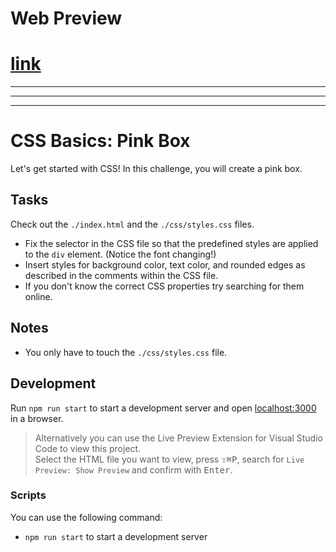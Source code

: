 # Web Preview
# [ link ](https://htmlpreview.github.io/?https://github.com/jakobm101/web-challenges/blob/main/0001--css/css-basics_pink-box/index.html)
---
---
---

# CSS Basics: Pink Box

Let's get started with CSS! In this challenge, you will create a pink box.

## Tasks

Check out the `./index.html` and the `./css/styles.css` files.

- Fix the selector in the CSS file so that the predefined styles are applied to the `div` element. (Notice the font changing!)
- Insert styles for background color, text color, and rounded edges as described in the comments within the CSS file.
- If you don't know the correct CSS properties try searching for them online.

## Notes

- You only have to touch the `./css/styles.css` file.

## Development

Run `npm run start` to start a development server and open [localhost:3000](http://localhost:3000) in a browser.

> Alternatively you can use the Live Preview Extension for Visual Studio Code to view this project.  
> Select the HTML file you want to view, press <kbd>⇧</kbd><kbd>⌘</kbd><kbd>P</kbd>, search for `Live Preview: Show Preview` and confirm with <kbd>Enter</kbd>.

### Scripts

You can use the following command:

- `npm run start` to start a development server
